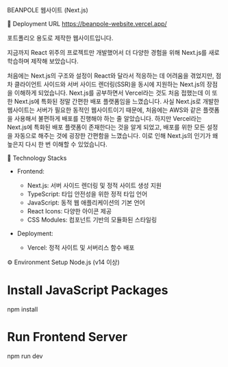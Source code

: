 BEANPOLE 웹사이트 (Next.js)

🔗 Deployment URL
https://beanpole-website.vercel.app/


포트폴리오 용도로 제작한 웹사이트입니다.

지금까지 React 위주의 프로젝트만 개발했어서 더 다양한 경험을 위해 Next.js를 새로 학습하며 제작해 보았습니다.

처음에는 Next.js의 구조와 설정이 React와 달라서 적응하는 데 어려움을 겪었지만, 점차 클라이언트 사이드와 서버 사이드 렌더링(SSR)을 동시에 지원하는 Next.js의 장점을 이해하게 되었습니다. Next.js를 공부하면서 Vercel라는 것도 처음 접했는데 이 또한 Next.js에 특화된 정말 간편한 배포 플랫폼임을 느꼈습니다. 사실 Next.js로 개발한 웹사이트는 서버가 필요한 동적인 웹사이트이기 때문에, 처음에는 AWS와 같은 플랫폼을 사용해서 불편하게 배포를 진행해야 하는 줄 알았습니다. 하지만 Vercel라는 Next.js에 특화된 배포 플랫폼이 존재한다는 것을 알게 되었고, 배포를 위한 모든 설정을 자동으로 해주는 것에 굉장한 간편함을 느꼈습니다. 이로 인해 Next.js의 인기가 왜 높은지 다시 한 번 이해할 수 있었습니다.

🔨 Technology Stacks

- Frontend: 
  - Next.js: 서버 사이드 렌더링 및 정적 사이트 생성 지원
  - TypeScript: 타입 안전성을 위한 정적 타입 언어
  - JavaScript: 동적 웹 애플리케이션의 기본 언어
  - React Icons: 다양한 아이콘 제공
  - CSS Modules: 컴포넌트 기반의 모듈화된 스타일링

- Deployment: 
  - Vercel: 정적 사이트 및 서버리스 함수 배포


⚙️ Environment Setup
Node.js (v14 이상)
# Install JavaScript Packages
npm install

# Run Frontend Server
npm run dev

